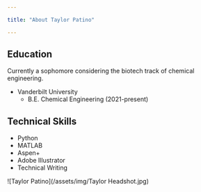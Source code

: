```yaml
---

title: "About Taylor Patino"

---
```



## Education

Currently a sophomore considering the biotech track of chemical engineering. 

* Vanderbilt University
  * B.E. Chemical Engineering (2021-present)

## Technical Skills

* Python
* MATLAB
* Aspen+
* Adobe Illustrator
* Technical Writing


![Taylor Patino](/assets/img/Taylor Headshot.jpg)
